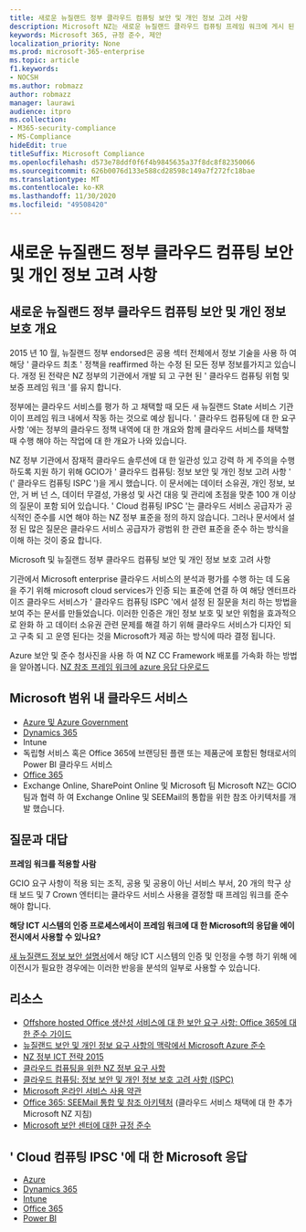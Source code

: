 ```yaml
---
title: 새로운 뉴질랜드 정부 클라우드 컴퓨팅 보안 및 개인 정보 고려 사항
description: Microsoft NZ는 새로운 뉴질랜드 클라우드 컴퓨팅 프레임 워크에 게시 된 질문을 해결 합니다.
keywords: Microsoft 365, 규정 준수, 제안
localization_priority: None
ms.prod: microsoft-365-enterprise
ms.topic: article
f1.keywords:
- NOCSH
ms.author: robmazz
author: robmazz
manager: laurawi
audience: itpro
ms.collection:
- M365-security-compliance
- MS-Compliance
hideEdit: true
titleSuffix: Microsoft Compliance
ms.openlocfilehash: d573e78ddf0f6f4b9845635a37f8dc8f82350066
ms.sourcegitcommit: 626b0076d133e588cd28598c149a7f272fc18bae
ms.translationtype: MT
ms.contentlocale: ko-KR
ms.lasthandoff: 11/30/2020
ms.locfileid: "49508420"
---
```

# <a name="new-zealand-government-cloud-computing-security-and-privacy-considerations"></a>새로운 뉴질랜드 정부 클라우드 컴퓨팅 보안 및 개인 정보 고려 사항

## <a name="new-zealand-government-cloud-computing-security-and-privacy-overview"></a>새로운 뉴질랜드 정부 클라우드 컴퓨팅 보안 및 개인 정보 보호 개요

2015 년 10 월, 뉴질랜드 정부 endorsed은 공용 섹터 전체에서 정보 기술을 사용 하 여 해당 ' 클라우드 최초 ' 정책을 reaffirmed 하는 수정 된 모든 정부 정보를가지고 있습니다. 개정 된 전략은 NZ 정부의 기관에서 개발 되 고 구현 된 ' 클라우드 컴퓨팅 위험 및 보증 프레임 워크 '를 유지 합니다.

정부에는 클라우드 서비스를 평가 하 고 채택할 때 모든 새 뉴질랜드 State 서비스 기관이이 프레임 워크 내에서 작동 하는 것으로 예상 됩니다. ' 클라우드 컴퓨팅에 대 한 요구 사항 '에는 정부의 클라우드 정책 내역에 대 한 개요와 함께 클라우드 서비스를 채택할 때 수행 해야 하는 작업에 대 한 개요가 나와 있습니다.

NZ 정부 기관에서 잠재적 클라우드 솔루션에 대 한 일관성 있고 강력 하 게 주의을 수행 하도록 지원 하기 위해 GCIO가 ' 클라우드 컴퓨팅: 정보 보안 및 개인 정보 고려 사항 ' (' 클라우드 컴퓨팅 ISPC ')을 게시 했습니다. 이 문서에는 데이터 소유권, 개인 정보, 보안, 거 버 넌 스, 데이터 무결성, 가용성 및 사건 대응 및 관리에 초점을 맞춘 100 개 이상의 질문이 포함 되어 있습니다. ' Cloud 컴퓨팅 IPSC '는 클라우드 서비스 공급자가 공식적인 준수를 시연 해야 하는 NZ 정부 표준을 정의 하지 않습니다. 그러나 문서에서 설정 된 많은 질문은 클라우드 서비스 공급자가 광범위 한 관련 표준을 준수 하는 방식을 이해 하는 것이 중요 합니다.

Microsoft 및 뉴질랜드 정부 클라우드 컴퓨팅 보안 및 개인 정보 보호 고려 사항

기관에서 Microsoft enterprise 클라우드 서비스의 분석과 평가를 수행 하는 데 도움을 주기 위해 microsoft cloud services가 인증 되는 표준에 연결 하 여 해당 엔터프라이즈 클라우드 서비스가 ' 클라우드 컴퓨팅 ISPC '에서 설정 된 질문을 처리 하는 방법을 보여 주는 문서를 만들었습니다. 이러한 인증은 개인 정보 보호 및 보안 위험을 효과적으로 완화 하 고 데이터 소유권 관련 문제를 해결 하기 위해 클라우드 서비스가 디자인 되 고 구축 되 고 운영 된다는 것을 Microsoft가 제공 하는 방식에 따라 결정 됩니다.

Azure 보안 및 준수 청사진을 사용 하 여 NZ CC Framework 배포를 가속화 하는 방법을 알아봅니다. [NZ 참조 프레임 워크에 azure 응답 다운로드](https://gallery.technet.microsoft.com/Response-to-GCIO-Cloud-e117bbb9)

## <a name="microsoft-in-scope-cloud-services"></a>Microsoft 범위 내 클라우드 서비스

- [Azure 및 Azure Government](https://aka.ms/AzureCompliance)
- [Dynamics 365](https://aka.ms/d365-compliance-list)
- Intune
- 독립형 서비스 혹은 Office 365에 브랜딩된 플랜 또는 제품군에 포함된 형태로서의 Power BI 클라우드 서비스
- [Office 365](https://go.microsoft.com/fwlink/p/?LinkID=2077751)
- Exchange Online, SharePoint Online 및 Microsoft 팀 Microsoft NZ는 GCIO 팀과 협력 하 여 Exchange Online 및 SEEMail의 통합을 위한 참조 아키텍처를 개발 했습니다.

## <a name="frequently-asked-questions"></a>질문과 대답

**프레임 워크를 적용할 사람**

GCIO 요구 사항이 적용 되는 조직, 공용 및 공용이 아닌 서비스 부서, 20 개의 학구 상태 보드 및 7 Crown 엔터티는 클라우드 서비스 사용을 결정할 때 프레임 워크를 준수 해야 합니다.

**해당 ICT 시스템의 인증 프로세스에서이 프레임 워크에 대 한 Microsoft의 응답을 에이전시에서 사용할 수 있나요?**

[새 뉴질랜드 정보 보안 설명서](https://go.microsoft.com/fwlink/p/?linkid=2099496)에서 해당 ICT 시스템의 인증 및 인정을 수행 하기 위해 에이전시가 필요한 경우에는 이러한 반응을 분석의 일부로 사용할 수 있습니다.

## <a name="resources"></a>리소스

- [Offshore hosted Office 생산성 서비스에 대 한 보안 요구 사항: Office 365에 대 한 준수 가이드](https://aka.ms/o365-gcio-conformance-guidance)
- [뉴질랜드 보안 및 개인 정보 요구 사항의 맥락에서 Microsoft Azure 준수](https://aka.ms/azurecompliancenewzealand)
- [NZ 정부 ICT 전략 2015](https://www.ict.govt.nz/strategy-and-action-plan/strategy/)
- [클라우드 컴퓨팅을 위한 NZ 정부 요구 사항](https://aka.ms/NZ-Cloud-Requirements)
- [클라우드 컴퓨팅: 정보 보안 및 개인 정보 보호 고려 사항 (ISPC)](https://www.digital.govt.nz/standards-and-guidance/technology-and-architecture/cloud-services/)
- [Microsoft 온라인 서비스 사용 약관](https://aka.ms/Online-Services-Terms)
- [Office 365: SEEMail 통합 및 참조 아키텍처](https://download.microsoft.com/download/8/5/9/859CDCEE-D293-47D8-9B6A-670B108B48E1/Microsoft_Office_365_white_paper_EN_US.pdf) (클라우드 서비스 채택에 대 한 추가 Microsoft NZ 지침)
- [Microsoft 보안 센터에 대한 규정 준수](https://www.microsoft.com/trust-center/compliance/compliance-overview)

## <a name="microsoft-responses-to-cloud-computing-ipsc"></a>' Cloud 컴퓨팅 IPSC '에 대 한 Microsoft 응답

- [Azure](https://aka.ms/Azure-NZ-response)
- [Dynamics 365](https://aka.ms/d365-nz-response)
- [Intune](https://aka.ms/Intune-NZ-response)
- [Office 365](https://aka.ms/O365-NZ-Response)
- [Power BI](https://download.microsoft.com/download/5/1/7/51726B9B-2E76-49C4-9D4F-A36BF025CB93/Response-to-GCIO-105-questions-Power-BI.pdf)
